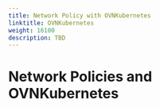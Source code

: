 ```yaml
---
title: Network Policy with OVNKubernetes
linktitle: OVNKubernetes
weight: 16100
description: TBD
---
```

# Network Policies and OVNKubernetes